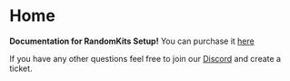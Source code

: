 # Home

**Documentation for RandomKits Setup!** You can purchase it [here](https://plasma.services/products/randomkits)

If you have any other questions feel free to join our [Discord](https://discord.plasma.services/) and create a ticket.

